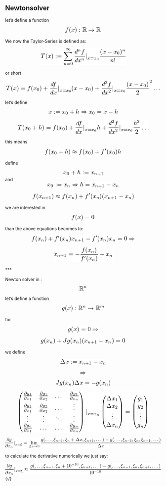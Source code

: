   
<!DOCTYPE html PUBLIC "-//W3C//DTD HTML 4.01 Transitional//EN"  
  "http://www.w3.org/TR/html4/loose.dtd">  
<html > 
<meta http-equiv="Content-Type" content="text/html; charset=iso-8859-1"> 
<meta name="generator" content="TeX4ht (http://www.tug.org/tex4ht/)"> 
<meta name="originator" content="TeX4ht (http://www.tug.org/tex4ht/)"> 
<!-- html --> 
<meta name="src" content="Readme.tex"> 
<link rel="stylesheet" type="text/css" href="LatexForGithub/Readme.css"> 
</head><body 
>
   <div class="maketitle">



<h2 class="titleHead">Newtonsolver </h2>
<!--l. 16--><p class="indent" >   let&#8217;s define a function
<!--l. 18--><p class="indent" >
   <center class="math-display" >
<img 
src="LatexForGithub/Readme0x.png" alt="f(x) : &#x211D; &#x2192; &#x211D;
" class="math-display" ></center>
<!--l. 20--><p class="indent" >   We now the Taylor-Series is defined as:
<!--l. 22--><p class="indent" >
   <center class="math-display" >
<img 
src="LatexForGithub/Readme1x.png" alt="       &#x2211;&#x221E;  dnf     (x - x0)n
T (x) :=    dxn|x=x0---n!---
       n=0
" class="math-display" ></center>
<!--l. 24--><p class="indent" >   or short
<!--l. 26--><p class="indent" >

   <center class="math-display" >
<img 
src="LatexForGithub/Readme2x.png" alt="                              2             2
T(x) = f(x0)+ df-|x=x (x- x0)+ d-f|x=x (x--x0) ...
             dx    0         dx2    0   2
" class="math-display" ></center>
<!--l. 28--><p class="indent" >   let&#8217;s define
   <center class="math-display" >
<img 
src="LatexForGithub/Readme3x.png" alt="x := x + h &#x21D2; x  = x- h
     0       0
" class="math-display" ></center>
<!--l. 31--><p class="indent" >
   <center class="math-display" >
<img 
src="LatexForGithub/Readme4x.png" alt="T (x  + h) = f(x )+ df|   h+ d2f |   h2 ...
   0          0   dx x=x0   dx2 x=x0 2
" class="math-display" ></center>
<!--l. 33--><p class="indent" >   this means
<!--l. 35--><p class="indent" >
   <center class="math-display" >
<img 
src="LatexForGithub/Readme5x.png" alt="                  &#x2032;
f(x0 + h) &#x2248; f(x0)+ f (x0)h
" class="math-display" ></center>
<!--l. 37--><p class="indent" >   define

   <center class="math-display" >
<img 
src="LatexForGithub/Readme6x.png" alt="x0 + h := xn+1  " class="math-display" ></center>
and
   <center class="math-display" >
<img 
src="LatexForGithub/Readme7x.png" alt="x0 := xn &#x21D2; h = xn+1 - xn
" class="math-display" ></center>
<!--l. 39--><p class="indent" >
   <center class="math-display" >
<img 
src="LatexForGithub/Readme8x.png" alt="f(xn+1) &#x2248; f(xn)+ f&#x2032;(xn)(xn+1 - xn)
" class="math-display" ></center>
<!--l. 41--><p class="indent" >   we are interested in
   <center class="math-display" >
<img 
src="LatexForGithub/Readme9x.png" alt="f(x) = 0
" class="math-display" ></center>
<!--l. 43--><p class="indent" >   than the above equations becomes to:
<!--l. 45--><p class="indent" >

   <center class="math-display" >
<img 
src="LatexForGithub/Readme10x.png" alt="        &#x2032;          &#x2032;
f(xn )+ f(xn)xn+1 - f (xn)xn = 0 &#x21D2;
" class="math-display" ></center>
<!--l. 47--><p class="indent" >
   <center class="math-display" >
<img 
src="LatexForGithub/Readme11x.png" alt="        f(xn)
xn+1 = - f&#x2032;(x-)-+ xn
           n
" class="math-display" ></center>
<!--l. 49--><p class="indent" >   ***
<!--l. 51--><p class="indent" >   Newton solver in :
   <center class="math-display" >
<img 
src="LatexForGithub/Readme12x.png" alt="&#x211D;n
" class="math-display" ></center>
<!--l. 53--><p class="indent" >   let&#8217;s define a function
<!--l. 55--><p class="indent" >
   <center class="math-display" >
<img 
src="LatexForGithub/Readme13x.png" alt="      n     m
g(x) : &#x211D; &#x2192; &#x211D;
" class="math-display" ></center>
<!--l. 57--><p class="indent" >   for

   <center class="math-display" >
<img 
src="LatexForGithub/Readme14x.png" alt="g(x) = 0 &#x21D2;
" class="math-display" ></center>
<!--l. 59--><p class="indent" >
   <center class="math-display" >
<img 
src="LatexForGithub/Readme15x.png" alt="g(xn) +Jg (xn )(xn+1 - xn ) = 0
" class="math-display" ></center>
<!--l. 61--><p class="indent" >   we define
   <center class="math-display" >
<img 
src="LatexForGithub/Readme16x.png" alt="&#x0394;x := x    - x
      n+1    n
" class="math-display" ></center>
<!--l. 63--><p class="indent" >
   <center class="math-display" >
<img 
src="LatexForGithub/Readme17x.png" alt="&#x21D2;
" class="math-display" ></center>
<!--l. 65--><p class="indent" >

   <center class="math-display" >
<img 
src="LatexForGithub/Readme18x.png" alt="Jg(xn)&#x0394;x = - g(xn)
" class="math-display" ></center>
<!--l. 67--><p class="indent" >
   <center class="math-display" >
<img 
src="LatexForGithub/Readme19x.png" alt="( &#x2202;g1  &#x2202;g1  ...  -&#x2202;g1)      (    )    (  )
| &#x2202;x1  &#x2202;x2      &#x2202;xn.|        &#x0394;x1      g1
|| &#x2202;&#x2202;gx21  &#x2202;&#x2202;gx22  ...    ..||      || &#x0394;x2||    ||g2||
||  ..    ..   ..    ..|| |x=xn|(  ... |)  = |( ...|)
( &#x2202;.g    .     . &#x2202;g.)        &#x0394;x       g
  &#x2202;xn1  ...  ...  &#x2202;xnn           n       n
" class="math-display" ></center>
<!--l. 85--><p class="indent" >
   <center class="math-display" >
<img 
src="LatexForGithub/Readme20x.png" alt=" &#x2202;g            g(...,&#x03BE;n-1,&#x03BE;n + &#x0394;x,&#x03BE;n+1,...) - g(...,&#x03BE;n- 1,&#x03BE;n,&#x03BE;n+1,...)
&#x2202;x--|x=&#x03BE; = &#x0394;lixm&#x2192;0 ----------------------&#x0394;x-------------------------
   n
" class="math-display" ></center>
<!--l. 87--><p class="indent" >   to calculate the derivative numerically we just say:
<!--l. 90--><p class="indent" >
   <center class="math-display" >
<img 
src="LatexForGithub/Readme21x.png" alt="&#x2202;g-|   &#x2248; g(...,&#x03BE;n-1,&#x03BE;n +-10-10,&#x03BE;n+1,...)--g(...,&#x03BE;n-1,&#x03BE;n,&#x03BE;n+1,...)
&#x2202;xn x=&#x03BE;                         10-10
" class="math-display" ></center>
    
</body></html> 
{:/}
